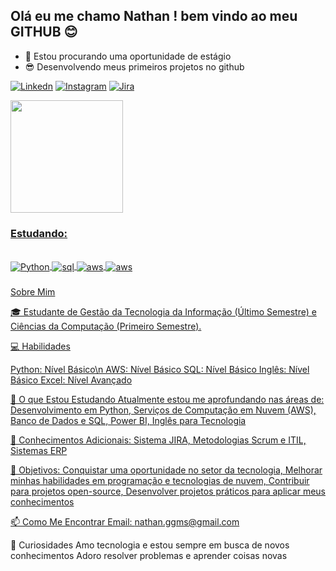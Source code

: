 ## Olá eu me chamo Nathan ! bem vindo ao meu GITHUB 😊

- 🔭 Estou procurando uma oportunidade de estágio
- 😎 Desenvolvendo meus primeiros projetos no github


[![Linkedn](https://img.shields.io/badge/LinkedIn-0077B5?style=for-the-badge&logo=linkedin&logoColor=white)](https://www.linkedin.com/in/nathan-gomes-425131204/)
[![Instagram](https://img.shields.io/badge/Instagram-E4405F?style=for-the-badge&logo=instagram&logoColor=white)](https://www.instagram.com/_thangomes/)
[![Jira](https://img.shields.io/badge/Jira-0052CC?style=for-the-badge&logo=Jira&logoColor=white)](https://nathanggms.atlassian.net/jira/your-work)

<div>
  <a href="https://github.com/nathanggms">
  <img height="180cm" src="https://github-readme-stats.vercel.app/api?username=nathanggms&show_icons=true&theme=onedark&include_all_commits=true&count_private=true"/>
</div>

### Estudando:

<div style="display: inline_block"><br/>
   <img align="center" alt="Python" src="https://img.shields.io/badge/Python-3776AB?style=for-the-badge&logo=python&logoColor=white"/>
   <img align="center" alt="sql" src="https://img.shields.io/badge/MySQL-00000F?style=for-the-badge&logo=mysql&logoColor=white"/>
   <img align="center" alt="aws" src="https://img.shields.io/badge/Amazon_AWS-232F3E?style=for-the-badge&logo=amazon-aws&logoColor=white"/>
   <img align="center" alt="aws" src="https://img.shields.io/badge/HTML5-E34F26?style=for-the-badge&logo=html5&logoColor=white"/>
 </div>

###
###
### 
### 

Sobre Mim

🎓 Estudante de Gestão da Tecnologia da Informação (Último Semestre) e Ciências da Computação (Primeiro Semestre).

💻 Habilidades

Python: Nível Básico\n
AWS: Nível Básico
SQL: Nível Básico
Inglês: Nível Básico
Excel: Nível Avançado

🚀 O que Estou Estudando
Atualmente estou me aprofundando nas áreas de: Desenvolvimento em Python, Serviços de Computação em Nuvem (AWS), Banco de Dados e SQL, Power BI, Inglês para Tecnologia

🔧 Conhecimentos Adicionais: Sistema JIRA, Metodologias Scrum e ITIL, Sistemas ERP

🎯 Objetivos: Conquistar uma oportunidade no setor da tecnologia, Melhorar minhas habilidades em programação e tecnologias de nuvem, Contribuir para projetos open-source, Desenvolver projetos práticos para aplicar meus conhecimentos

📫 Como Me Encontrar
Email: nathan.ggms@gmail.com 

🌱 Curiosidades
Amo tecnologia e estou sempre em busca de novos conhecimentos
Adoro resolver problemas e aprender coisas novas



<!--
**nathanggms/nathanggms** is a ✨ _special_ ✨ repository because its `README.md` (this file) appears on your GitHub profile.

Here are some ideas to get you started:


